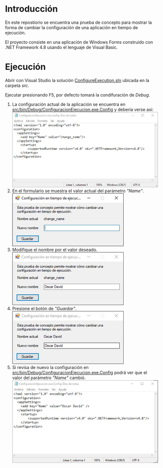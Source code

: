 # Introducción

En este repostiorio se encuentra una prueba de concepto para mostrar la forma de cambiar la configuración de una aplicación en tiempo de ejecución.

El proyecto consiste en una aplicación de Windows Forms construido con .NET Framework 4.8 usando el lenguaje de Visual Basic.

# Ejecución

Abrir con Visual Studio la solución [ConfigureExecution.sln](src/ConfigureExecution.sln) ubicada en la carpeta *src*.

Ejecutar presionando F5, por defecto tomará la condifuración de *Debug*.

1. La configuración actual de la aplicación se encuentra en [src/bin/Debug/ConfiguracionEjecucion.exe.Config](src/bin/Debug/ConfiguracionEjecucion.exe.Config) y debería verse así:
 ![1](images/Captura_0.JPG)
1. En el formulario se muestra el valor actual del parámetro *"Name"*.
 ![2](images/Captura_1.JPG)
1. Modifique el nombre por el valor deseado.
 ![3](images/Captura_2.JPG)
1. Presione el botón de *"Guardar"*.
 ![4](images/Captura_3.JPG)
1. Si revisa de nuevo la configuración en [src/bin/Debug/ConfiguracionEjecucion.exe.Config](src/bin/Debug/ConfiguracionEjecucion.exe.Config) podrá ver que el valor del parámetro *"Name"* cambió.
 ![5](images/Captura_4.JPG)
